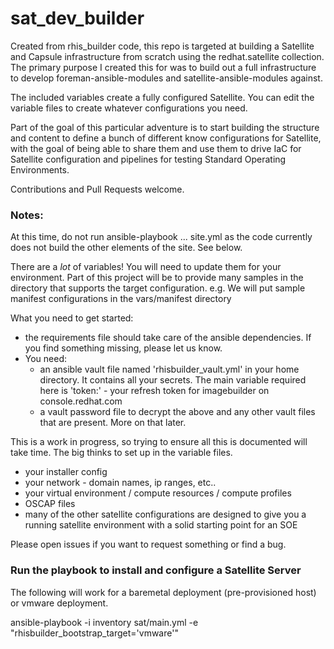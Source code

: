 # sat_dev_builder
Created from rhis_builder code, this repo is targeted at building a Satellite and Capsule infrastructure from scratch using the redhat.satellite collection. The primary purpose I created this for was to build out a full infrastructure to develop foreman-ansible-modules and satellite-ansible-modules against. 

The included variables create a fully configured Satellite. 
You can edit the variable files to create whatever configurations you need. 

Part of the goal of this particular adventure is to start building the structure and content to define a bunch of different know configurations for Satellite, with the goal of being able to share them and use them to drive IaC for Satellite configuration and pipelines for testing Standard Operating Environments.

Contributions and Pull Requests welcome. 

### Notes:

At this time, do not run ansible-playbook ... site.yml as the code currently does not build the other elements of the site. See below.

There are a *lot* of variables!
You will need to update them for your environment. Part of this project will be to provide many samples in the directory that supports the target configuration.
e.g. We will put sample manifest configurations in the vars/manifest directory

What you need to get started:
- the requirements file should take care of the ansible dependencies. If you find something missing, please let us know.
- You need:
  - an ansible vault file named 'rhisbuilder_vault.yml' in your home directory. It contains all your secrets. The main variable required here is 'token:' - your refresh token for imagebuilder on console.redhat.com
  - a vault password file to decrypt the above and any other vault files that are present. More on that later.
    
This is a work in progress, so trying to ensure all this is documented will take time.
The big thinks to set up in the variable files.
- your installer config
- your network - domain names, ip ranges, etc..
- your virtual environment / compute resources / compute profiles
- OSCAP files
- many of the other satellite configurations are designed to give you a running satellite environment with a solid starting point for an SOE

Please open issues if you want to request something or find a bug.


### Run the playbook to install and configure a Satellite Server

The following will work for a baremetal deployment (pre-provisioned host) or vmware deployment.

ansible-playbook -i inventory sat/main.yml -e "rhisbuilder_bootstrap_target='vmware'"  


